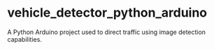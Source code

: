 # vehicle_detector_python_arduino
A Python Arduino project used to direct traffic using image detection capabilities.
